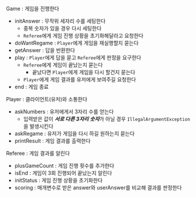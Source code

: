 Game : 게임을 진행한다
- initAnswer : 무작위 세자리 수를 세팅한다
  - 중복 숫자가 있을 경우 다시 세팅한다
  - `Referee`에게 게임 진행 상황을 초기화해달라고 요청한다
- doWantRegame : `Player`에게 게임을 재실행할지 묻는다
- getAnswer : 답을 반환한다
- play : `Player`에게 답을 묻고 `Referee`에게 판정을 요구한다
  - `Referee`에게 게임이 끝났는지 묻는다
    - 끝났다면 `Player`에게 게임을 다시 할건지 묻는다
  - `Player`에게 게임 결과를 유저에게 보여주길 요청한다
- end : 게임 종료

Player : 클라이언트(유저)와 소통한다
- askNumbers : 유저에게서 3자리 수를 얻는다
  - 입력받은 값이 ***서로 다른 3자리 숫자***가 아닐 경우 `IllegalArgumentException`을 발생시킨다
- askRegame : 유저가 게임을 다시 하길 원하는지 묻는다
- printResult : 게임 결과를 출력한다

Referee : 게임 결과를 알린다
- plusGameCount : 게임 진행 횟수를 추가한다
- isEnd : 게임이 3회 진행되어 끝났는지 알린다
- initStatus : 게임 진행 상황을 초기화한다
- scoring : 매개변수로 받은 answer와 userAnswer를 비교해 결과를 판정한다
